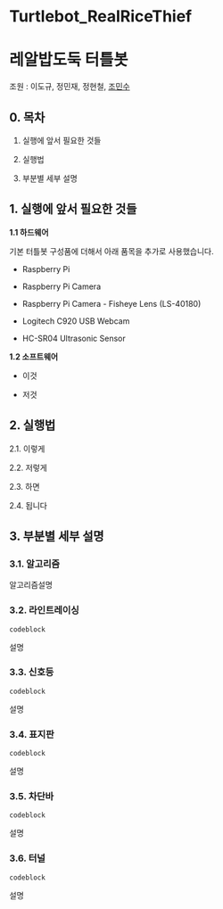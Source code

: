 # Turtlebot_RealRiceThief

# 레알밥도둑 터틀봇
조원 : 이도규, 정민재, 정현철, [조민수](https://github.com/KoG-8)

## 0. 목차
1. 실행에 앞서 필요한 것들

2. 실행법

3. 부분별 세부 설명


## 1. 실행에 앞서 필요한 것들
**1.1 하드웨어**

기본 터틀봇 구성품에 더해서 아래 품목을 추가로 사용했습니다.

  + Raspberry Pi
  
  + Raspberry Pi Camera
  
  + Raspberry Pi Camera - Fisheye Lens (LS-40180)
  
  + Logitech C920 USB Webcam
  
  + HC-SR04 Ultrasonic Sensor
 


**1.2 소프트웨어**

  + 이것

  + 저것


## 2. 실행법 
2.1. 이렇게

2.2. 저렇게

2.3. 하면

2.4. 됩니다


## 3. 부분별 세부 설명

### 3.1. 알고리즘
알고리즘설명

### 3.2. 라인트레이싱
~~~
codeblock
~~~

설명

### 3.3. 신호등
~~~
codeblock
~~~

설명

### 3.4. 표지판
~~~
codeblock
~~~

설명

### 3.5. 차단바
~~~
codeblock
~~~

설명

### 3.6. 터널
~~~
codeblock
~~~

설명



